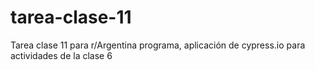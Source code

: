 # tarea-clase-11
 Tarea clase 11 para r/Argentina programa, aplicación de cypress.io para actividades de la clase 6

